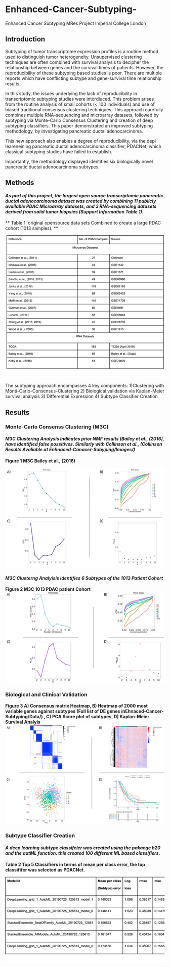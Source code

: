 # Enhanced-Cancer-Subtyping-
Enhanced Cancer Subtyping MRes Project Imperial College London  

## Introduction

Subtyping of tumor transcriptome expression profiles is a routine method used to distinguish tumor heterogeneity. Unsupervised clustering techniques are often combined with survival analysis to decipher the relationship between genes and the survival times of patients. However, the reproducibility of these subtyping based studies is poor. There are multiple reports which have conflicting subtype and gene-survival time relationship results. 

In this study, the issues underlying the lack of reproducibility in transcriptomic subtyping studies were intordiuced. This problem arises from the routine analysis of small cohorts (< 100 individuals) and use of biased traditional consensus clustering techniques. This approach carefully combines multiple RNA-sequencing and microarray datasets, followed by subtyping via Monte-Carlo Consensus Clustering and creation of deep subtyping classifiers. This paper demonstrated an improved subtyping methodology, by investigating pancreatic ductal adenocarcinoma. 

This new approach also enables a degree of reproducibility, via the depl leareneining pancreatic ductal adenocarcinoma classifier, PDACNet, which classical subtyping studies have failed to establish.

Importantly, the methodology displayed identifies six biologically novel pancreatic ductal adenocarcinoma subtypes.

## Methods 

#### *As part of this project, the largest open source transcriptomic pancreatic ductal adenocarcinoma dataset was created by combining 11 publicly available PDAC Microarray datasets, and 3 RNA-sequencing datasets derived from solid tumor biopsies (Support Information Table 1).*

** Table 1: original opensource data sets Combined to create a large PDAC cohort (1013 samples). ** 

![All 14 Original Cohort Sources ](https://github.com/KristoferLintonReid/Enhanced-Cancer-Subtyping-/blob/master/Images/Original-opensource_PDAC_Cohorts.png)


The subtyping approach encompasses 4 key components:
1)Clustering with Monti-Carlo-Consensus-Clustering
2) Biological validation via Kaplan-Meier
survival analysis
3) Differential Expression
4) Subtype Classifier Creation


## Results 

### **Monte-Carlo Consenss Clustering (M3C)**
#### *M3C Clustering Analysis Indicates prior NMF results (Bailey et al., (2016), have identified false possitives. Similarly with Collinson et al., (Collinson Results Avaliable at Enhnaced-Canacer-Subyping/Images/)* 

 **Figure 1 M3C Bailey et al., (2016)** 

![Monti-Carlo_Clustering_Bailey_etl al.,](https://github.com/KristoferLintonReid/Enhanced-Cancer-Subtyping-/blob/master/Images/Bailey_M3C.png)
 
 #### *M3C Clusterng Analyisis identifies 6 Subtypes of the 1013 Patient Cohort* 
 
  **Figure 2 M3C 1013 PDAC patient Cohort** ![Monti-Carlo_Clustering_of_1013 Patient Cohort identifies 6 Subypes.,](https://github.com/KristoferLintonReid/Enhanced-Cancer-Subtyping-/blob/master/Images/M3C_1013_PDAC-Cohort.png)
 
 
### **Biological and Clinical Validation** 


**Figure 3 A) Consensus matrix Heatmap, B) Heatmap of 2000 most variable genes against subtypes (Full list of DE genes inEhnaced-Cancer-Subtyping/Data/) , C) PCA Score plot of subtypes, D) Kaplan-Meier Survival Analyis** 
![Clincal nd biological validation of the 6 subtypes ](https://github.com/KristoferLintonReid/Enhanced-Cancer-Subtyping-/blob/master/Images/Biological%20and%20Clincal%20Validation.png)


### **Subtype Classifier Creation** 

#### *A deep learning subtype classifeier was created using the pakacge h20 and the autML function. this created 100  different ML based classifiers.* 

**Table 2 Top 5 Classifiers in terms of mean per class error, the top classififer was selected as PDACNet.**

![Top 5 Classifiers Created by H2O's AutoM gunction](https://github.com/KristoferLintonReid/Enhanced-Cancer-Subtyping-/blob/master/Images/h2O_ML_Top5_Classifiers.png)
